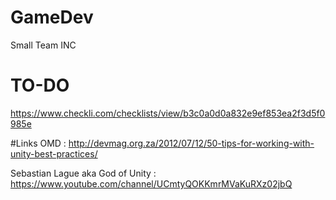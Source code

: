 # GameDev
Small Team INC

# TO-DO 
https://www.checkli.com/checklists/view/b3c0a0d0a832e9ef853ea2f3d5f0985e

#Links 
OMD : http://devmag.org.za/2012/07/12/50-tips-for-working-with-unity-best-practices/

Sebastian Lague aka God of Unity : https://www.youtube.com/channel/UCmtyQOKKmrMVaKuRXz02jbQ
